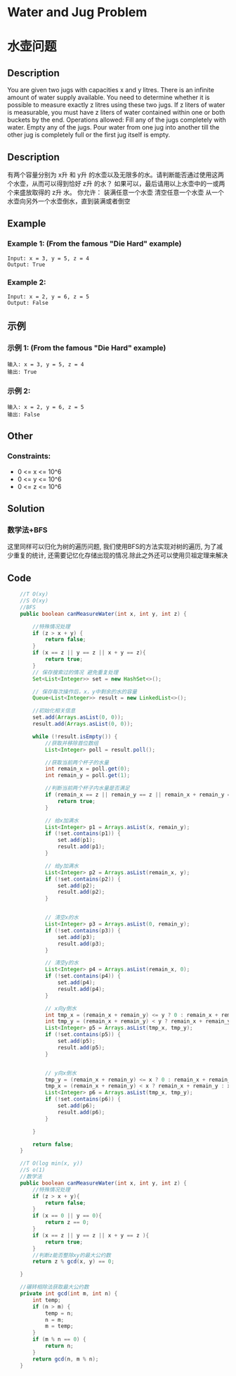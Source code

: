 # Water and Jug Problem
# 水壶问题

## Description
You are given two jugs with capacities x and y litres. There is an infinite amount of water supply available. You need to determine whether it is possible to measure exactly z litres using these two jugs.
If z liters of water is measurable, you must have z liters of water contained within one or both buckets by the end.
Operations allowed:
Fill any of the jugs completely with water.
Empty any of the jugs.
Pour water from one jug into another till the other jug is completely full or the first jug itself is empty.

## Description
有两个容量分别为 x升 和 y升 的水壶以及无限多的水。请判断能否通过使用这两个水壶，从而可以得到恰好 z升 的水？
如果可以，最后请用以上水壶中的一或两个来盛放取得的 z升 水。
你允许：
装满任意一个水壶
清空任意一个水壶
从一个水壶向另外一个水壶倒水，直到装满或者倒空

## Example
### Example 1: (From the famous "Die Hard" example)
    Input: x = 3, y = 5, z = 4
    Output: True

### Example 2:
    Input: x = 2, y = 6, z = 5
    Output: False

## 示例
### 示例 1: (From the famous "Die Hard" example)
    输入: x = 3, y = 5, z = 4
    输出: True

### 示例 2:
    输入: x = 2, y = 6, z = 5
    输出: False

## Other
###   Constraints:
* 0 <= x <= 10^6
* 0 <= y <= 10^6
* 0 <= z <= 10^6


## Solution
### 数学法+BFS
这里同样可以归化为树的遍历问题, 我们使用BFS的方法实现对树的遍历, 为了减少重复的统计, 还需要记忆化存储出现的情况.除此之外还可以使用贝祖定理来解决


## Code 

```java
    //T O(xy)
    //S O(xy)
    //BFS
    public boolean canMeasureWater(int x, int y, int z) {

        //特殊情况处理
        if (z > x + y) {
            return false;
        }
        if (x == z || y == z || x + y == z){
            return true;
        }
        // 保存搜索过的情况 避免重复处理
        Set<List<Integer>> set = new HashSet<>();

        // 保存每次操作后，x，y中剩余的水的容量
        Queue<List<Integer>> result = new LinkedList<>();

        //初始化相关信息
        set.add(Arrays.asList(0, 0));
        result.add(Arrays.asList(0, 0));

        while (!result.isEmpty()) {
            //获取并移除首位数组
            List<Integer> poll = result.poll();

            //获取当前两个杯子的水量
            int remain_x = poll.get(0);
            int remain_y = poll.get(1);

            //判断当前两个杯子内水量是否满足
            if (remain_x == z || remain_y == z || remain_x + remain_y == z) {
                return true;
            }

            // 给x加满水
            List<Integer> p1 = Arrays.asList(x, remain_y);
            if (!set.contains(p1)) {
                set.add(p1);
                result.add(p1);
            }

            // 给y加满水
            List<Integer> p2 = Arrays.asList(remain_x, y);
            if (!set.contains(p2)) {
                set.add(p2);
                result.add(p2);
            }


            // 清空x的水
            List<Integer> p3 = Arrays.asList(0, remain_y);
            if (!set.contains(p3)) {
                set.add(p3);
                result.add(p3);
            }

            // 清空y的水
            List<Integer> p4 = Arrays.asList(remain_x, 0);
            if (!set.contains(p4)) {
                set.add(p4);
                result.add(p4);
            }

            // x向y倒水
            int tmp_x = (remain_x + remain_y) <= y ? 0 : remain_x + remain_y - y;
            int tmp_y = (remain_x + remain_y) < y ? remain_x + remain_y : y;
            List<Integer> p5 = Arrays.asList(tmp_x, tmp_y);
            if (!set.contains(p5)) {
                set.add(p5);
                result.add(p5);
            }


            // y向x倒水
            tmp_y = (remain_x + remain_y) <= x ? 0 : remain_x + remain_y - x;
            tmp_x = (remain_x + remain_y) < x ? remain_x + remain_y : x;
            List<Integer> p6 = Arrays.asList(tmp_x, tmp_y);
            if (!set.contains(p6)) {
                set.add(p6);
                result.add(p6);
            }

        }

        return false;
    }

    //T O(log min(x, y))
    //S o(1)
    //数学法
    public boolean canMeasureWater(int x, int y, int z) {
        //特殊情况处理
        if (z > x + y){
            return false;
        }
        if (x == 0 || y == 0){
            return z == 0;
        }
        if (x == z || y == z || x + y == z ){
            return true;
        }
        //判断z能否整除xy的最大公约数
        return z % gcd(x, y) == 0;

    }

    //碾转相除法获取最大公约数
    private int gcd(int m, int n) {
        int temp;
        if (n > m) {
            temp = n;
            n = m;
            m = temp;
        }
        if (m % n == 0) {
            return n;
        }
        return gcd(n, m % n);
    }
```